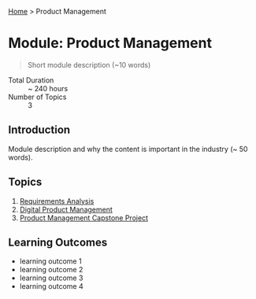 [Home](../README.md) > Product Management

# Module: Product Management

> Short module description (~10 words)

<dl>
<dt>Total Duration</dt>
<dd>~ 240 hours</dd>
<dt>Number of Topics</dt>
<dd>3</dd>
</dl>

## Introduction

Module description and why the content is important in the industry (~ 50 words).

## Topics

1. [Requirements Analysis](./01-Requirements-Analysis.md)
2. [Digital Product Management](./02-Digital-Product-Management.md)
3. [Product Management Capstone Project](./03-Product-Management-Capstone-Project.md)

## Learning Outcomes

- learning outcome 1
- learning outcome 2
- learning outcome 3
- learning outcome 4
